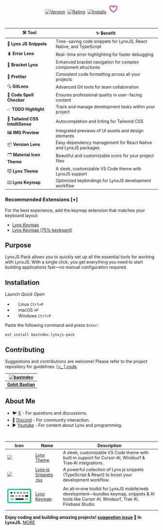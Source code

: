 <p align="center">
  <a href="https://marketplace.visualstudio.com/items?itemName=bastndev.lynxjs-pack"><img src="https://vsmarketplacebadges.dev/version-short/bastndev.lynxjs-pack.jpg?style=for-the-badge&colorA=E91E63&colorB=EEEEEE&color=33BFFF&label=VERSION" alt="Version"></a>&nbsp;
  <a href="https://marketplace.visualstudio.com/items?itemName=bastndev.lynxjs-pack"><img src="https://vsmarketplacebadges.dev/rating-short/bastndev.lynxjs-pack.jpg?style=for-the-badge&colorA=E91E63&colorB=EEEEEE&color=33BFFF&label=Rating" alt="Rating"></a>&nbsp;
  <a href="https://marketplace.visualstudio.com/items?itemName=bastndev.lynxjs-pack"><img src="https://vsmarketplacebadges.dev/installs-short/bastndev.lynxjs-pack.jpg?style=for-the-badge&colorA=E91E63&colorB=EEEEEE&color=33BFFF&label=Installs" alt="Installs"></a>&nbsp;
  <a href="https://github.com/sponsors/bastndev"><img src="https://raw.githubusercontent.com/bastndev/Lynx-Theme/main/assets/images/sponsor.png" width="30px" alt="Sponsor Github"></a>
</p>

</br>

| 🛠️ Tool                          | ✨ Benefit                                                         |
| -------------------------------- | ------------------------------------------------------------------ |
| 🧩 **Lynx JS Snippets**          | Time-saving code snippets for LynxJS, React Native, and TypeScript |
| 🪲 **Error Lens**                | Real-time error highlighting for faster debugging                  |
| 🦾 **Bracket Lynx**              | Enhanced bracket navigation for complex component structures       |
| 🎨 **Prettier**                  | Consistent code formatting across all your projects                |
| 🔍 **GitLens**                   | Advanced Git tools for team collaboration                          |
| 📝 **Code Spell Checker**        | Ensures professional quality in user-facing content                |
| ✅ **TODO Highlight**            | Track and manage development tasks within your project             |
| 🌈 **Tailwind CSS IntelliSense** | Autocompletion and linting for Tailwind CSS                        |
| 🖼️ **IMG Preview**               | Integrated previews of UI assets and design elements               |
| 📦 **Version Lens**              | Easy dependency management for React Native and LynxJS packages    |
| 🗂️ **Material Icon Theme**       | Beautiful and customizable icons for your project files            |
| 😼 **Lynx Theme**                | A sleek, customizable VS Code theme with LynxJS support            |
| ⌨️ **Lynx Keymap**               | Optimized keybindings for LynxJS development workflow              |

### Recommended Extensions [+]

For the best experience, add the keymap extension that matches your keyboard layout:

- [Lynx Keymap](https://marketplace.visualstudio.com/items?itemName=bastndev.lynx-keymap)
- [Lynx Keymap (75% keyboard)](https://marketplace.visualstudio.com/items?itemName=bastndev.lynx-keymap75)

## Purpose

LynxJS Pack allows you to quickly set up all the essential tools for working with LynxJS. With a single click, you get everything you need to start building applications fast—no manual configuration required.

## Installation

Launch _Quick Open_

- <img src="https://www.kernel.org/theme/images/logos/favicon.png" width=16 height=16/> Linux `Ctrl+P`
- <img src="https://developer.apple.com/favicon.ico" width=16 height=16/> macOS `⌘P`
- <img src="https://www.microsoft.com/favicon.ico" width=16 height=16/> Windows `Ctrl+P`

Paste the following command and press `Enter`:

```
ext install bastndev.lynxjs-pack
```

## Contributing

Suggestions and contributions are welcome! Please refer to the project repository for guidelines: [[>\_ ] code](https://github.com/bastndev/LynxJs-Packge).

| [![bastndev](https://github.com/bastndev.png?size=100)](https://bastndev.com) |
| :---------------------------------------------------------------------------: |
|               **[Gohit Bastian](https://github.com/bastndev)**                |

## About Me

- 🐦 [X](https://twitter.com/bastndev) - For questions and discussions.
- 💬 [Discord](https://discord.com/invite/bgzvzP6aZH) - For community interaction.
- ▶️ [Youtube](https://www.youtube.com/@bastndev) - For content about Lynx and programming.

</br>

| Icon                                                                                                                                                | Name                                                                                                   | Description                                                                                                                                     |
| --------------------------------------------------------------------------------------------------------------------------------------------------- | ------------------------------------------------------------------------------------------------------ | ----------------------------------------------------------------------------------------------------------------------------------------------- |
| ![](https://bastndev.gallerycdn.vsassets.io/extensions/bastndev/lynx-theme/0.1.2/1744898058774/Microsoft.VisualStudio.Services.Icons.Default)       | [Lynx Theme](https://marketplace.visualstudio.com/items?itemName=bastndev.lynx-theme)                  | A sleek, customizable VS Code theme with built‑in support for Cursor‑AI, Windsurf & Trae‑AI integrations.                                       |
| ![](https://bastndev.gallerycdn.vsassets.io/extensions/bastndev/lynx-js-snippets/0.2.0/1745166683713/Microsoft.VisualStudio.Services.Icons.Default) | [Lynx‑js Snippets .tsx](https://marketplace.visualstudio.com/items?itemName=bastndev.lynx-js-snippets) | A powerful collection of Lynx.js snippets (TypeScript & React) to boost your development workflow.                                              |
| ![](https://raw.githubusercontent.com/bastndev/Lynx-Keymap/refs/heads/main/assets/images/logo.png)                                                  | [Lynx Keymap](https://marketplace.visualstudio.com/items?itemName=bastndev.lynx-keymap)                | An all‑in‑one toolkit for LynxJS mobile/web development—bundles keymap, snippets & AI tools like Cursor AI, Windsurf, Trae AI, Firebase Studio. |

**Enjoy coding and building amazing projects! [suggestion issue](https://github.com/bastndev/LynxJs-Packge/issues) 🚀 In LynxJS.**
[MORE](https://marketplace.visualstudio.com/publishers/bastndev)
